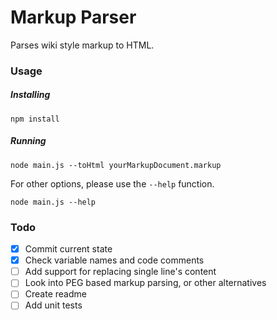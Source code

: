 # Markup Parser
Parses wiki style markup to HTML.

### Usage

##### Installing
```
npm install
```

##### Running
```
node main.js --toHtml yourMarkupDocument.markup
```

For other options, please use the `--help` function.
```
node main.js --help
```


### Todo

- [x] Commit current state
- [x] Check variable names and code comments
- [ ] Add support for replacing single line's content
- [ ] Look into PEG based markup parsing, or other alternatives
- [ ] Create readme
- [ ] Add unit tests
